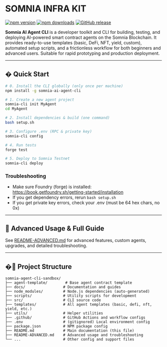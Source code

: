 
# SOMNIA INFRA KIT

[![npm version](https://badge.fury.io/js/somnia-ai-agent-cli.svg)](https://www.npmjs.com/package/somnia-ai-agent-cli)
[![npm downloads](https://img.shields.io/npm/dt/somnia-ai-agent-cli.svg)](https://www.npmjs.com/package/somnia-ai-agent-cli)
[![GitHub release](https://img.shields.io/github/v/release/Psianturi/somnia-infra-kit.svg)](https://github.com/Psianturi/somnia-infra-kit/releases)

**Somnia AI Agent CLI** is a developer toolkit and CLI for building, testing, and deploying AI-powered smart contract agents on the Somnia Blockchain. It provides ready-to-use templates (basic, DeFi, NFT, yield, custom), automated setup scripts, and a frictionless workflow for both beginners and advanced users. Suitable for rapid prototyping and production deployment.

---


## � Quick Start

```bash
# 0. Install the CLI globally (only once per machine)
npm install -g somnia-ai-agent-cli

# 1. Create a new agent project
somnia-cli init MyAgent
cd MyAgent

# 2. Install dependencies & build (one command)
bash setup.sh

# 3. Configure .env (RPC & private key)
somnia-cli config

# 4. Run tests
forge test

# 5. Deploy to Somnia Testnet
somnia-cli deploy
```

### Troubleshooting
- Make sure Foundry (forge) is installed: https://book.getfoundry.sh/getting-started/installation
- If you get dependency errors, rerun `bash setup.sh`
- If you get private key errors, check your .env (must be 64 hex chars, no 0x)

---

## 🔗 Advanced Usage & Full Guide
See [README-ADVANCED.md](./README-ADVANCED.md) for advanced features, custom agents, upgrades, and detailed troubleshooting.

---

## �📁 Project Structure

```
somnia-agent-cli-sandbox/
├── agent-template/        # Base agent contract template
├── docs/                 # Documentation and guides
├── node_modules/         # Node.js dependencies (auto-generated)
├── scripts/              # Utility scripts for development
├── src/                  # CLI source code
├── templates/            # All agent templates (basic, defi, nft, yield, etc.)
├── utils/                # Helper utilities
├── .github/              # GitHub Actions and workflow configs
├── .env                  # (gitignored) Local environment config
├── package.json          # NPM package config
├── README.md             # Main documentation (this file)
├── README-ADVANCED.md    # Advanced usage and troubleshooting
└── ...                   # Other config and support files
```

